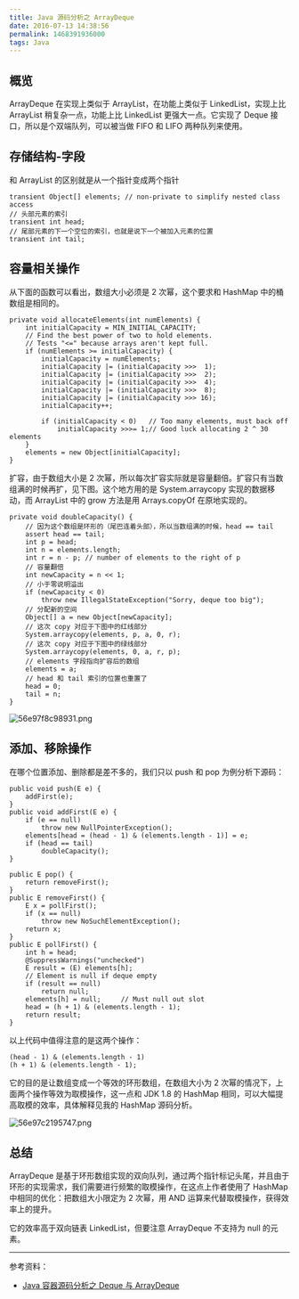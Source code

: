 ```yaml
---
title: Java 源码分析之 ArrayDeque
date: 2016-07-13 14:38:56
permalink: 1468391936000
tags: Java
---
```


## 概览

ArrayDeque 在实现上类似于 ArrayList，在功能上类似于 LinkedList，实现上比 ArrayList 稍复杂一点，功能上比 LinkedList 更强大一点。它实现了 Deque 接口，所以是个双端队列，可以被当做 FIFO 和 LIFO 两种队列来使用。

## 存储结构-字段

和 ArrayList 的区别就是从一个指针变成两个指针

```
transient Object[] elements; // non-private to simplify nested class access
// 头部元素的索引
transient int head;
// 尾部元素的下一个空位的索引，也就是说下一个被加入元素的位置
transient int tail;
```
<!-- more -->
## 容量相关操作

从下面的函数可以看出，数组大小必须是 2 次幂，这个要求和 HashMap 中的桶数组是相同的。

```
private void allocateElements(int numElements) {
    int initialCapacity = MIN_INITIAL_CAPACITY;
    // Find the best power of two to hold elements.
    // Tests "<=" because arrays aren't kept full.
    if (numElements >= initialCapacity) {
        initialCapacity = numElements;
        initialCapacity |= (initialCapacity >>>  1);
        initialCapacity |= (initialCapacity >>>  2);
        initialCapacity |= (initialCapacity >>>  4);
        initialCapacity |= (initialCapacity >>>  8);
        initialCapacity |= (initialCapacity >>> 16);
        initialCapacity++;

        if (initialCapacity < 0)   // Too many elements, must back off
            initialCapacity >>>= 1;// Good luck allocating 2 ^ 30 elements
    }
    elements = new Object[initialCapacity];
}
```

扩容，由于数组大小是 2 次幂，所以每次扩容实际就是容量翻倍。扩容只有当数组满的时候再扩，见下图。这个地方用的是 System.arraycopy 实现的数据移动，而 ArrayList 中的 grow 方法是用 Arrays.copyOf 在原地实现的。

```
private void doubleCapacity() {
    // 因为这个数组是环形的（尾巴连着头部），所以当数组满的时候，head == tail
    assert head == tail;
    int p = head;
    int n = elements.length;
    int r = n - p; // number of elements to the right of p
    // 容量翻倍
    int newCapacity = n << 1;
    // 小于零说明溢出
    if (newCapacity < 0)
        throw new IllegalStateException("Sorry, deque too big");
    // 分配新的空间
    Object[] a = new Object[newCapacity];
    // 这次 copy 对应于下图中的红线部分
    System.arraycopy(elements, p, a, 0, r);
    // 这次 copy 对应于下图中的绿线部分
    System.arraycopy(elements, 0, a, r, p);
    // elements 字段指向扩容后的数组
    elements = a;
    // head 和 tail 索引的位置也重置了
    head = 0;
    tail = n;
}
```

![56e97f8c98931.png](http://cdn.yyqian.com/201607131506-FpHXwz6zhztfrq8-fsrYJMu6WfTE?imageView2/2/w/800/h/600)

## 添加、移除操作

在哪个位置添加、删除都是差不多的，我们只以 push 和 pop 为例分析下源码：

```
public void push(E e) {
    addFirst(e);
}
public void addFirst(E e) {
    if (e == null)
        throw new NullPointerException();
    elements[head = (head - 1) & (elements.length - 1)] = e;
    if (head == tail)
        doubleCapacity();
}
```

```
public E pop() {
    return removeFirst();
}
public E removeFirst() {
    E x = pollFirst();
    if (x == null)
        throw new NoSuchElementException();
    return x;
}
public E pollFirst() {
    int h = head;
    @SuppressWarnings("unchecked")
    E result = (E) elements[h];
    // Element is null if deque empty
    if (result == null)
        return null;
    elements[h] = null;     // Must null out slot
    head = (h + 1) & (elements.length - 1);
    return result;
}
```

以上代码中值得注意的是这两个操作：

```
(head - 1) & (elements.length - 1)
(h + 1) & (elements.length - 1);
```

它的目的是让数组变成一个等效的环形数组，在数组大小为 2 次幂的情况下，上面两个操作等效为取模操作，这一点和 JDK 1.8 的 HashMap 相同，可以大幅提高取模的效率，具体解释见我的 HashMap 源码分析。

![56e97c2195747.png](http://cdn.yyqian.com/201607131523-FmjLWYxwkB9luBtJuOcZW3bSeZWA?imageView2/2/w/800/h/600)

## 总结

ArrayDeque 是基于环形数组实现的双向队列，通过两个指针标记头尾，并且由于环形的实现需求，我们需要进行频繁的取模操作，在这点上作者使用了 HashMap 中相同的优化：把数组大小限定为 2 次幂，用 AND 运算来代替取模操作，获得效率上的提升。

它的效率高于双向链表 LinkedList，但要注意 ArrayDeque 不支持为 null 的元素。

---

参考资料：

- [Java 容器源码分析之 Deque 与 ArrayDeque](http://blog.jrwang.me/2016/java-collections-deque-arraydeque/)